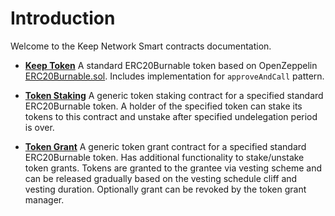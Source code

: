 # Introduction

Welcome to the Keep Network Smart contracts documentation.

- **[Keep Token](./docs/KeepToken/)** A standard ERC20Burnable token based on OpenZeppelin [ERC20Burnable.sol](https://github.com/OpenZeppelin/openzeppelin-contracts/blob/master/contracts/token/ERC20/ERC20Burnable.sol). Includes implementation for `approveAndCall` pattern.

- **[Token Staking](./docs/TokenStaking/)** A generic token staking contract for a specified standard ERC20Burnable token. A holder of the specified token can stake its tokens to this contract and unstake after specified undelegation period is over.

- **[Token Grant](./docs/TokenGrant/)** A generic token grant contract for a specified standard ERC20Burnable token. Has additional functionality to stake/unstake token grants. Tokens are granted to the grantee via vesting scheme and can be released gradually based on the vesting schedule cliff and vesting duration. Optionally grant can be revoked by the token grant manager.
